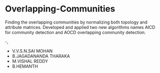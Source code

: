 # Overlapping-Communities
Finding the overlapping communities by normalizing both topology and attribute matrices.
Developed and applied two new algorithms names AICD for community detection and AOCD overlapping community detection.

-,
* V.V.S.N.SAI MOHAN
* B.JAGADANANDA THARAKA
* M.VISHAL REDDY
* B.HEMANTH
